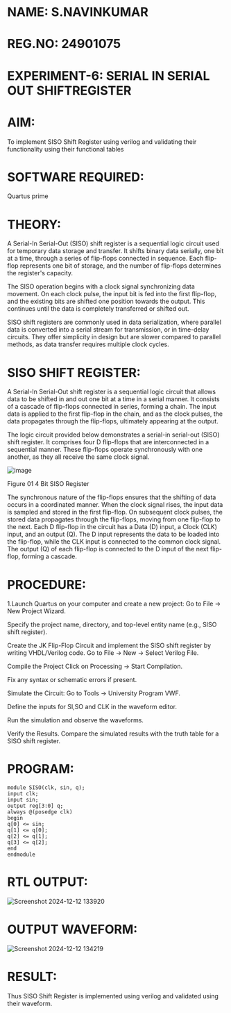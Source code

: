 # NAME: S.NAVINKUMAR
# REG.NO: 24901075
# EXPERIMENT-6: SERIAL IN SERIAL OUT SHIFTREGISTER

# AIM:

To implement  SISO Shift Register using verilog and validating their functionality using their functional tables

# SOFTWARE REQUIRED:

Quartus prime

# THEORY:

A Serial-In Serial-Out (SISO) shift register is a sequential logic circuit used for temporary data storage and transfer. It shifts binary data serially, one bit at a time, through a series of flip-flops connected in sequence. Each flip-flop represents one bit of storage, and the number of flip-flops determines the register's capacity.

The SISO operation begins with a clock signal synchronizing data movement. On each clock pulse, the input bit is fed into the first flip-flop, and the existing bits are shifted one position towards the output. This continues until the data is completely transferred or shifted out.

SISO shift registers are commonly used in data serialization, where parallel data is converted into a serial stream for transmission, or in time-delay circuits. They offer simplicity in design but are slower compared to parallel methods, as data transfer requires multiple clock cycles.

# SISO SHIFT REGISTER:

A Serial-In Serial-Out shift register is a sequential logic circuit that allows data to be shifted in and out one bit at a time in a serial manner. It consists of a cascade of flip-flops connected in series, forming a chain. The input data is applied to the first flip-flop in the chain, and as the clock pulses, the data propagates through the flip-flops, ultimately appearing at the output.

The logic circuit provided below demonstrates a serial-in serial-out (SISO) shift register. It comprises four D flip-flops that are interconnected in a sequential manner. These flip-flops operate synchronously with one another, as they all receive the same clock signal.

![image](https://github.com/naavaneetha/SERIAL-IN-SERIAL-OUT-SHIFTREGISTER/assets/154305477/e81c4072-37f9-46c6-8145-566764b74c3a)

Figure 01 4 Bit SISO Register

The synchronous nature of the flip-flops ensures that the shifting of data occurs in a coordinated manner. When the clock signal rises, the input data is sampled and stored in the first flip-flop. On subsequent clock pulses, the stored data propagates through the flip-flops, moving from one flip-flop to the next.
Each D flip-flop in the circuit has a Data (D) input, a Clock (CLK) input, and an output (Q). The D input represents the data to be loaded into the flip-flop, while the CLK input is connected to the common clock signal. The output (Q) of each flip-flop is connected to the D input of the next flip-flop, forming a cascade.

# PROCEDURE:

1.Launch Quartus on your computer and create a new project:
Go to File → New Project Wizard.

Specify the project name, directory, and top-level entity name (e.g., SISO shift register).

Create the JK Flip-Flop Circuit and implement the SISO shift register by writing VHDL/Verilog code.
Go to File → New → Select Verilog File.

Compile the Project
Click on Processing → Start Compilation.

Fix any syntax or schematic errors if present.

Simulate the Circuit:
Go to Tools → University Program VWF.

Define the inputs for SI,SO and CLK in the waveform editor.

Run the simulation and observe the waveforms.

Verify the Results.
Compare the simulated results with the truth table for a SISO shift register.


# PROGRAM:
~~~
module SISO(clk, sin, q);
input clk;
input sin;
output reg[3:0] q;
always @(posedge clk)
begin
q[0] <= sin;
q[1] <= q[0];
q[2] <= q[1];
q[3] <= q[2];
end
endmodule
~~~
# RTL OUTPUT:

![Screenshot 2024-12-12 133920](https://github.com/user-attachments/assets/90acc96d-5de3-40bc-afb4-bdccc5bafdf0)

# OUTPUT WAVEFORM:

![Screenshot 2024-12-12 134219](https://github.com/user-attachments/assets/a19c2f90-5eee-4cfe-b6c5-fafee8e201c5)

# RESULT:

Thus SISO Shift Register is implemented using verilog and validated using their waveform.
